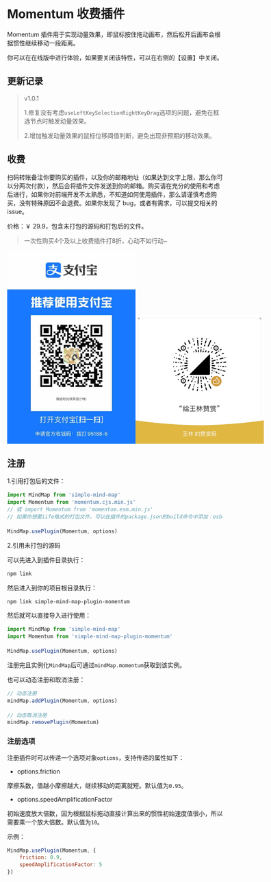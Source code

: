 # Momentum 收费插件

Momentum 插件用于实现动量效果，即鼠标按住拖动画布，然后松开后画布会根据惯性继续移动一段距离。

你可以在在线版中进行体验，如果要关闭该特性，可以在右侧的【设置】中关闭。

## 更新记录

> v1.0.1
>
> 1.修复没有考虑`useLeftKeySelectionRightKeyDrag`选项的问题，避免在框选节点时触发动量效果。
>
> 2.增加触发动量效果的鼠标位移阈值判断，避免出现非预期的移动效果。

## 收费

扫码转账备注你要购买的插件，以及你的邮箱地址（如果达到文字上限，那么你可以分两次付款），然后会将插件文件发送到你的邮箱。购买请在充分的使用和考虑后进行，如果你对前端开发不太熟悉，不知道如何使用插件，那么请谨慎考虑购买，没有特殊原因不会退费。如果你发现了 bug，或者有需求，可以提交相关的 issue。

价格：￥ 29.9，包含未打包的源码和打包后的文件。

> 一次性购买4个及以上收费插件打8折，心动不如行动~

<p style="display:flex;align-items: flex-end;">

<img src="../assets/img/alipay.jpg" style="width: 300px" />
<img src="../assets/img/wechat.jpg" style="width: 300px" />

</p>

## 注册

1.引用打包后的文件：

```js
import MindMap from 'simple-mind-map'
import Momentum from 'momentum.cjs.min.js'
// 或 import Momentum from 'momentum.esm.min.js'
// 如果你想要iife格式的打包文件，可以在插件的package.json的build命令中添加：esbuild ./index.js --bundle --minify --external:buffer --format=iife --outfile=./dist/xxx.iife.min.js --global-name=xxx，然后再执行一次npm run build即可生成

MindMap.usePlugin(Momentum, options)
```

2.引用未打包的源码

可以先进入到插件目录执行：

```bash
npm link
```

然后进入到你的项目根目录执行：

```bash
npm link simple-mind-map-plugin-momentum
```

然后就可以直接导入进行使用：

```js
import MindMap from 'simple-mind-map'
import Momentum from 'simple-mind-map-plugin-momentum'

MindMap.usePlugin(Momentum, options)
```

注册完且实例化`MindMap`后可通过`mindMap.momentum`获取到该实例。

也可以动态注册和取消注册：

```js
// 动态注册
mindMap.addPlugin(Momentum, options)

// 动态取消注册
mindMap.removePlugin(Momentum)
```

### 注册选项

注册插件时可以传递一个选项对象`options`，支持传递的属性如下：

- options.friction

摩擦系数，值越小摩擦越大，继续移动的距离就短。默认值为`0.95`。

- options.speedAmplificationFactor

初始速度放大倍数，因为根据鼠标拖动直接计算出来的惯性初始速度值很小，所以需要乘一个放大倍数。默认值为`10`。

示例：

```js
MindMap.usePlugin(Momentum, {
    friction: 0.9,
    speedAmplificationFactor: 5
})
```